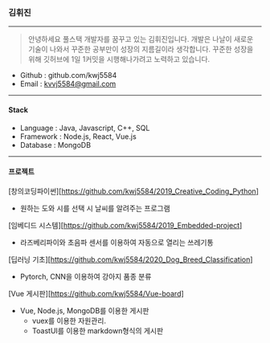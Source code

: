 ### 김휘진
------------------------------
>안녕하세요 풀스택 개발자를 꿈꾸고 있는 김휘진입니다. 
>개발은 나날이 새로운 기술이 나와서 꾸준한 공부만이 성장의 지름길이라 생각합니다. 
>꾸준한 성장을 위해 깃허브에 1일 1커밋을 시행해나가려고 노력하고 있습니다. 
+ Github : github.com/kwj5584
+ Email : kvvj5584@gmail.com
---------------------------
#### Stack
+ Language : Java, Javascript, C++, SQL
+ Framework : Node.js, React, Vue.js
+ Database : MongoDB
------------------------
#### 프로젝트
[창의코딩파이썬][https://github.com/kwj5584/2019_Creative_Coding_Python]
+ 원하는 도와 시를 선택 시 날씨를 알려주는 프로그램

[임베디드 시스템][https://github.com/kwj5584/2019_Embedded-project]
+ 라즈베리파이와 초음파 센서를 이용하여 자동으로 열리는 쓰레기통

[딥러닝 기초][https://github.com/kwj5584/2020_Dog_Breed_Classification]
+ Pytorch, CNN을 이용하여 강아지 품종 분류

[Vue 게시판][https://github.com/kwj5584/Vue-board]
+ Vue, Node.js, MongoDB를 이용한 게시판
  + vuex를 이용한 자원관리.
  + ToastUI를 이용한 markdown형식의 게시판


